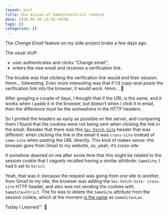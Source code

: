 ```yaml
---
layout: post
title: One misuse of SameSite=Strict cookies
date: 2020-06-20 13:34 +0300
tags: []
categories: []
---
```


The _Change Email_ feature on my side-project broke a few days ago.

The usual stuff:
- user authenticates and clicks “Change email”;
- enters the new email and receives a verification link.

The trouble was that clicking the verification link would end their session. Hmm… Interesting. Even more interesting was that if I’d _copy-and-paste_ the verification link into the browser, it would work. Hmm… 🤔

After googling a couple of days, I thought that if the URL is the same, and it works when I paste it in the browser, but doesn’t when I click it in email, then the difference must be the somewhere in the HTTP headers.

So I printed the headers as early as possible on the server, and comparing them I found that the cookies were not being sent when clicking the link in the email. Besides that there was this [`Sec-Fetch-Site`][1] header that was different: when clicking the link in the email it was `cross-site` instead of `same-site` when pasting the URL directly. This kind of makes sense: the browser goes from Gmail to my website, so, yeah, it’s _cross-site_.

[1]: https://developer.mozilla.org/en-US/docs/Web/HTTP/Headers/Sec-Fetch-Site

It somehow dawned on me after some time that this might be related to the session cookie that I vaguely recalled having a similar attribute: `SameSite`; I had it set to `Strict`.

Yeah, that was it: because the request was going from one site to another, from Gmail to my site, the browser was adding the `Sec-Fetch-Site: cross-site` HTTP header, and also was not sending the cookies with `SameSite=Strict`. The fix was to delete the `SameSite` attribute from the session cookie, which at the moment [is the same][2] as `SameSite=Lax`.

Today I Learned™. 🙂

[2]: https://web.dev/samesite-cookies-explained/#samesitelax-by-default
